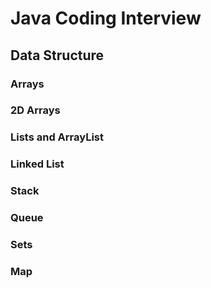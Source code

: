 # Java Coding Interview

## Data Structure
### Arrays

### 2D Arrays

### Lists and ArrayList

### Linked List

### Stack

### Queue

### Sets

### Map